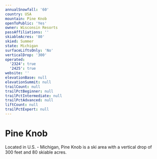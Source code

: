 ```yaml
---
annualSnowfall: '60'
country: USA
mountain: Pine Knob
openToPublic: 'Yes'
owner: Wisconsin Resorts
passAffiliations: ''
skiableAcres: '80'
skied: Summer
state: Michigan
surfaceLiftsOnly: 'No'
verticalDrop: '300'
operated:
  '2324': true
  '2425': true
website: ''
elevationBase: null
elevationSummit: null
trailCount: null
trailPctBeginner: null
trailPctIntermediate: null
trailPctAdvanced: null
liftCount: null
trailPctExpert: null
---
```



# Pine Knob

Located in U.S. - Michigan, Pine Knob is a ski area with a vertical drop of 300 feet and 80 skiable acres.
